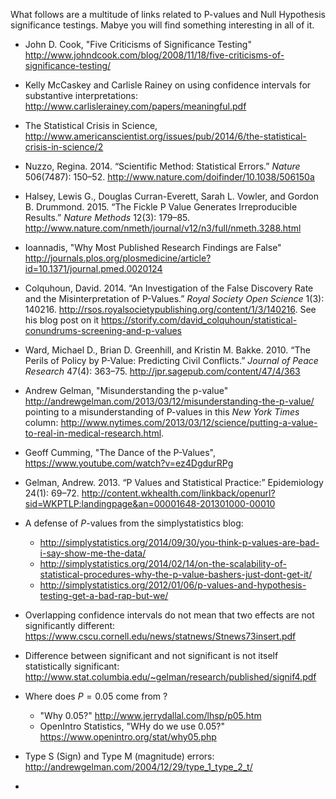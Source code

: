 <!--
.. title: P-values and NHST Links
.. slug: p-values-and-nhst-links
.. date: 2015-04-27 14:26:06 UTC-07:00
.. tags: nhst, significance testing
.. category: 
.. link: 
.. description: 
.. type: text
.. author: Jeffrey Arnold
-->

What follows are a multitude of links related to P-values and Null Hypothesis significance testings. Mabye you will find something interesting in all of it.

- John D. Cook, "Five Criticisms of Significance Testing" <http://www.johndcook.com/blog/2008/11/18/five-criticisms-of-significance-testing/>
- Kelly McCaskey and Carlisle Rainey on using confidence intervals for substantive interpretations: <http://www.carlislerainey.com/papers/meaningful.pdf>
- The Statistical Crisis in Science, <http://www.americanscientist.org/issues/pub/2014/6/the-statistical-crisis-in-science/2>
- Nuzzo, Regina. 2014. “Scientific Method: Statistical Errors.” *Nature* 506(7487): 150–52. <http://www.nature.com/doifinder/10.1038/506150a>
- Halsey, Lewis G., Douglas Curran-Everett, Sarah L. Vowler, and Gordon B. Drummond. 2015. “The Fickle P Value Generates Irreproducible Results.” *Nature Methods* 12(3): 179–85. <http://www.nature.com/nmeth/journal/v12/n3/full/nmeth.3288.html>
- Ioannadis, "Why Most Published Research Findings are False" <http://journals.plos.org/plosmedicine/article?id=10.1371/journal.pmed.0020124>
- Colquhoun, David. 2014. “An Investigation of the False Discovery Rate and the Misinterpretation of P-Values.” *Royal Society Open Science* 1(3): 140216. <http://rsos.royalsocietypublishing.org/content/1/3/140216>. See his blog post on it <https://storify.com/david_colquhoun/statistical-conundrums-screening-and-p-values>
- Ward, Michael D., Brian D. Greenhill, and Kristin M. Bakke. 2010. “The Perils of Policy by P-Value: Predicting Civil Conflicts.” *Journal of Peace Research* 47(4): 363–75. <http://jpr.sagepub.com/content/47/4/363>
- Andrew Gelman, "Misunderstanding the p-value" <http://andrewgelman.com/2013/03/12/misunderstanding-the-p-value/> pointing to a misunderstanding of P-values in this *New York Times* column: <http://www.nytimes.com/2013/03/12/science/putting-a-value-to-real-in-medical-research.html>.
- Geoff Cumming, "The Dance of the P-Values", <https://www.youtube.com/watch?v=ez4DgdurRPg>
- Gelman, Andrew. 2013. “P Values and Statistical Practice:” Epidemiology 24(1): 69–72. <http://content.wkhealth.com/linkback/openurl?sid=WKPTLP:landingpage&an=00001648-201301000-00010>
- A defense of $P$-values from the simplystatistics blog:

   - <http://simplystatistics.org/2014/09/30/you-think-p-values-are-bad-i-say-show-me-the-data/>
   - <http://simplystatistics.org/2014/02/14/on-the-scalability-of-statistical-procedures-why-the-p-value-bashers-just-dont-get-it/>
   - <http://simplystatistics.org/2012/01/06/p-values-and-hypothesis-testing-get-a-bad-rap-but-we/>

- Overlapping confidence intervals do not mean that two effects are not significantly different: <https://www.cscu.cornell.edu/news/statnews/Stnews73insert.pdf>
- Difference between significant and not significant is not itself statistically significant: <http://www.stat.columbia.edu/~gelman/research/published/signif4.pdf>
- Where does $P = 0.05$ come from ?

    - "Why 0.05?" <http://www.jerrydallal.com/lhsp/p05.htm>
	- OpenIntro Statistics, "WHy do we use 0.05?" <https://www.openintro.org/stat/why05.php>

- Type S (Sign) and Type M (magnitude) errors: <http://andrewgelman.com/2004/12/29/type_1_type_2_t/>
- 
